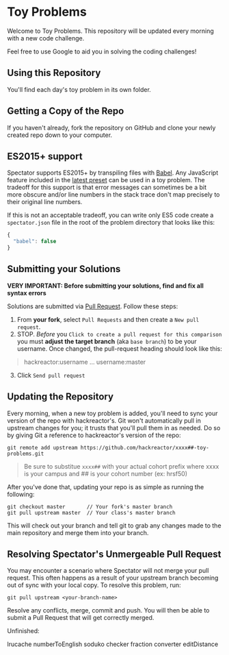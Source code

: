 # Toy Problems

Welcome to Toy Problems. This repository will be updated every morning with a new
code challenge.

Feel free to use Google to aid you in solving the coding challenges!

## Using this Repository

You'll find each day's toy problem in its own folder.

## Getting a Copy of the Repo

If you haven't already, fork the repository on GitHub and clone your newly created
repo down to your computer.

## ES2015+ support

Spectator supports ES2015+ by transpiling files with [Babel](https://babeljs.io/). Any JavaScript feature included in the [latest preset](https://babeljs.io/docs/plugins/preset-latest/) can be used in a toy problem. The tradeoff for this support is that error messages can sometimes be a bit more obscure and/or line numbers in the stack trace don't map precisely to their original line numbers.

If this is not an acceptable tradeoff, you can write only ES5 code create a `spectator.json` file in the root of the problem directory that looks like this:

```js
{
  "babel": false
}
```

## Submitting your Solutions

**VERY IMPORTANT: Before submitting your solutions, find and fix all syntax errors**

Solutions are submitted via [Pull Request](https://help.github.com/articles/using-pull-requests). Follow these steps:

1. From **your fork**, select `Pull Requests` and then create a `New pull request`.
2. STOP. *Before* you `Click to create a pull request for this comparison` you must **adjust the target branch** (aka `base branch`) to be your username. Once changed, the pull-request heading should look like this:

  > hackreactor:username ... username:master

3. Click `Send pull request`

## Updating the Repository

Every morning, when a new toy problem is added, you'll need to sync your version of
the repo with hackreactor's. Git won't automatically pull in upstream changes for
you; it trusts that you'll pull them in as needed. Do so by giving Git a reference
to hackreactor's version of the repo:

    git remote add upstream https://github.com/hackreactor/xxxx##-toy-problems.git

  > Be sure to substitue `xxxx##` with your actual cohort prefix where xxxx is your campus and ## is your cohort number (ex: hrsf50)

After you've done that, updating your repo is as simple as running the following:

    git checkout master       // Your fork's master branch
    git pull upstream master  // Your class's master branch

This will check out your branch and tell git to grab any changes made to the main
repository and merge them into your branch.

## Resolving Spectator's Unmergeable Pull Request

You may encounter a scenario where Spectator will not merge your pull request. This
often happens as a result of your upstream branch becoming out of sync with your
local copy. To resolve this problem, run:

    git pull upstream <your-branch-name>

Resolve any conflicts, merge, commit and push. You will then be able to submit a
Pull Request that will get correctly merged.


Unfinished:

lrucache
numberToEnglish
soduko checker
fraction converter
editDistance